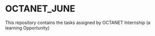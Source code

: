 # OCTANET_JUNE
This repository contains the tasks assigned by OCTANET Internship (a learning Opportunity)
